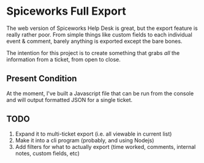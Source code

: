 # Spiceworks Full Export
The web version of Spiceworks Help Desk is great, but the export feature is really rather poor. From simple things like custom fields to each individual event & comment, barely anything is exported except the bare bones.

The intention for this project is to create something that grabs *all* the information from a ticket, from open to close.


## Present Condition

At the moment, I've built a Javascript file that can be run from the console and will output formatted JSON for a single ticket.

## TODO

1. Expand it to multi-ticket export (i.e. all viewable in current list)
2. Make it into a cli program (probably, and using Nodejs)
3. Add filters for what to actually export (time worked, comments, internal notes, custom fields, etc)
